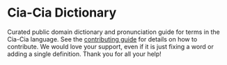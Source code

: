 
# Cia-Cia Dictionary

Curated public domain dictionary and pronunciation guide for terms in the Cia-Cia language. See the [contributing guide](https://github.com/drumworkteam/term/blob/make/.github/contributing.md) for details on how to contribute. We would love your support, even if it is just fixing a word or adding a single definition. Thank you for all your help!